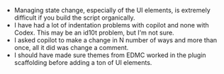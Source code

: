 - Managing state change, especially of the UI elements, is extremely difficult if you build the script organically.
- I have had a lot of indentation problems with copilot and none with Codex. This may be an id10t problem, but I'm not sure.
- I asked copilot to make a change in N number of ways and more than once, all it did was change a comment.
- I should have made sure themes from EDMC worked in the plugin scaffolding before adding a ton of UI elements.
